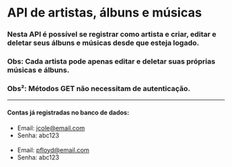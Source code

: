 # API de artistas, álbuns e músicas

### Nesta API é possível se registrar como artista e criar, editar e deletar seus álbuns e músicas desde que esteja logado.

### Obs: Cada artista pode apenas editar e deletar suas próprias músicas e álbuns.
### Obs²: Métodos GET não necessitam de autenticação. 

<hr>

#### Contas já registradas no banco de dados:
- Email: jcole@email.com
- Senha: abc123
<br><br>
- Email: pfloyd@email.com
- Senha: abc123
